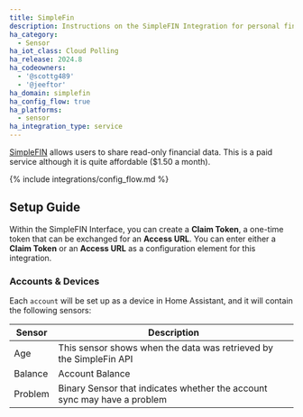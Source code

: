 ```yaml
---
title: SimpleFin
description: Instructions on the SimpleFIN Integration for personal finance.
ha_category:
  - Sensor
ha_iot_class: Cloud Polling
ha_release: 2024.8
ha_codeowners:
  - '@scottg489'
  - '@jeeftor'
ha_domain: simplefin
ha_config_flow: true
ha_platforms:
  - sensor
ha_integration_type: service
---
```


[SimpleFIN](http://simplefin.org) allows users to share read-only financial data. This is a paid service although it is quite affordable ($1.50 a month). 

{% include integrations/config_flow.md %}



## Setup Guide

Within the SimpleFIN Interface, you can create a **Claim Token**, a one-time token that can be exchanged for an **Access URL**. You can enter either a **Claim Token** or an **Access URL** as a configuration element for this integration. 

### Accounts & Devices

Each `account` will be set up as a device in Home Assistant, and it will contain the following sensors:

|Sensor|Description|
|-------|---------------|
|Age| This sensor shows when the data was retrieved by the SimpleFin API |
|Balance|Account Balance|
|Problem| Binary Sensor that indicates whether the account sync may have a problem |
